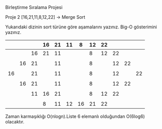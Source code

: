 Birleştirme Sıralama Projesi

Proje 2
[16,21,11,8,12,22] -> Merge Sort

Yukarıdaki dizinin sort türüne göre aşamalarını yazınız.
Big-O gösterimini yazınız.


|    |    |    |  16  |  21  |  11  |  8  |  12  |  22  |    |    |    |
|--- |--- |--- |--- |--- |--- |--- |--- |--- |--- |--- |--- |
|    |    |  16  |  21  |  11  |    |    |  8  |  12  |  22  |    |    |
|    |    |    |    |    |    |    |    |    |    |    |    |
|    |  16  |  21  |    |  11  |    |    |  8  |    |  12  |  22  |    |
|    |    |    |    |    |    |    |    |    |    |    |    |
|  16  |    |  21  |    |  11  |    |    |  8  |    |  12  |    |  22  |
|    |    |    |    |    |    |    |    |    |    |    |    |
|    |  16  |  21  |    |  11  |    |    |  8  |    |  12  |  22  |    |
|    |    |    |    |    |    |    |    |    |    |    |    |
|    |    |  11  |  16  |  21  |    |    |  8  |  12  |  22  |    |    |
|    |    |    |    |    |    |    |    |    |    |    |    |
|    |    |    |  8  |  11  |  12  |  16  |  21  |  22  |    |    |    |


            
Zaman karmaşıklığı O(nlogn).Liste 6 elemanlı olduğundan O(6log6) olacaktır.
